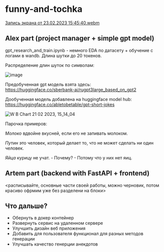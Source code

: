 # funny-and-tochka

[Запись экрана от 23.02.2023 15:45:40.webm](https://user-images.githubusercontent.com/109301202/220915322-b973e440-5d5a-42a3-95c4-f98bb5b16ea2.webm)

## Alex part (project manager + simple gpt model)

gpt_research_and_train.ipynb - немного EDA по датасету + обучение с логами в wandb. Длина шутки до 20 токенов.

Распределение длин шуток по символам:

![image](https://user-images.githubusercontent.com/109301202/220931837-6f7c9db4-95f1-4baf-acc8-1bfe5c1c4b1b.png)

Предобученная gpt модель взята здесь: https://huggingface.co/sberbank-ai/rugpt3large_based_on_gpt2

Дообученная модель добавлена на huggingface model hub: https://huggingface.co/abletobetable/gpt-short-jokes

![W B Chart 21 02 2023, 15_14_04](https://user-images.githubusercontent.com/109301202/220342377-ef65c81c-992b-4946-8783-e3f2323a0048.png)

Парочка примеров:

*Молоко* вдвойне вкусней, если его не запивать молоком.

*Путин* это человек, который делает то, что не может сделать ни один человек.

*Яйца* курицу не учат. - Почему? - Потому что у них нет яиц.


## Artem part (backend with FastAPI + frontend)

<расписывайте, основные части своей работы, можно черновик, потом красиво офрмим уже без разделени на блоки>

## Что дальше?

  * Обернуть в докер контейнер
  * Развернуть сервис на удаленном сервере
  * Улучшить дизайн веб приложения
  * Добавить для пользователя функционал для разных методов генерации
  * Улучшать качество генерции анекдотов
